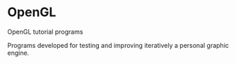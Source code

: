 # OpenGL
OpenGL tutorial programs

Programs developed for testing and improving iteratively a personal graphic engine.
